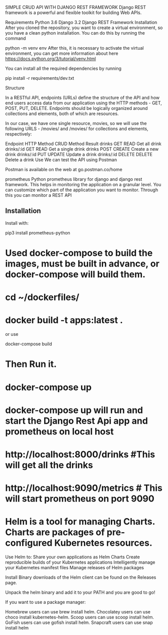 SIMPLE CRUD API WITH DJANGO REST FRAMEWORK
Django REST framework is a powerful and flexible toolkit for building Web APIs.

Requirements
Python 3.6
Django 3.2
Django REST Framework
Installation
After you cloned the repository, you want to create a virtual environment, so you have a clean python installation. You can do this by running the command

python -m venv env
After this, it is necessary to activate the virtual environment, you can get more information about here https://docs.python.org/3/tutorial/venv.html

You can install all the required dependencies by running

pip install -r requirements/dev.txt

Structure

In a RESTful API, endpoints (URLs) define the structure of the API and how end users access data from our application using the HTTP methods - GET, POST, PUT, DELETE. Endpoints should be logically organized around collections and elements, both of which are resources.

In our case, we have one single resource, movies, so we will use the following URLS - /movies/ and /movies/<id> for collections and elements, respectively:

Endpoint	HTTP Method	CRUD Method	Result
drinks	GET	READ	Get all drink
drinks/:id	GET	READ	Get a single drink
drinks POST	CREATE	Create a new drink
drinks/:id	PUT	UPDATE	Update a drink
drinks/:id	DELETE	DELETE	Delete a drink
Use
We can test the API using Postman

Postman is available on the web at go.postman.co/home

prometheus
Python prometheus library for django and django rest framework. This helps in monitoring the application on a granular level.
You can customize which part of the application you want to monitor. Through this you can monitor a REST API


 ## Installation

Install with:

pip3 install prometheus-python


# Used docker-compose to build the images, must be built in advance, or docker-compose will build them.

# cd ~/dockerfiles/
# docker build -t apps:latest .
or use

docker-compose build
# Then Run it.

# docker-compose up

# docker-compose up will run and start the Django Rest Api app and  prometheus on local host
# http://localhost:8000/drinks #This will get all the drinks
# http://localhost:9090/metrics  # This will start prometheus on port 9090


# Helm is a tool for managing Charts. Charts are packages of pre-configured Kubernetes resources.

Use Helm to:
Share your own applications as Helm Charts
Create reproducible builds of your Kubernetes applications
Intelligently manage your Kubernetes manifest files
Manage releases of Helm packages

Install
Binary downloads of the Helm client can be found on the Releases page.

Unpack the helm binary and add it to your PATH and you are good to go!

If you want to use a package manager:

Homebrew users can use brew install helm.
Chocolatey users can use choco install kubernetes-helm.
Scoop users can use scoop install helm.
GoFish users can use gofish install helm.
Snapcraft users can use snap install helm 













